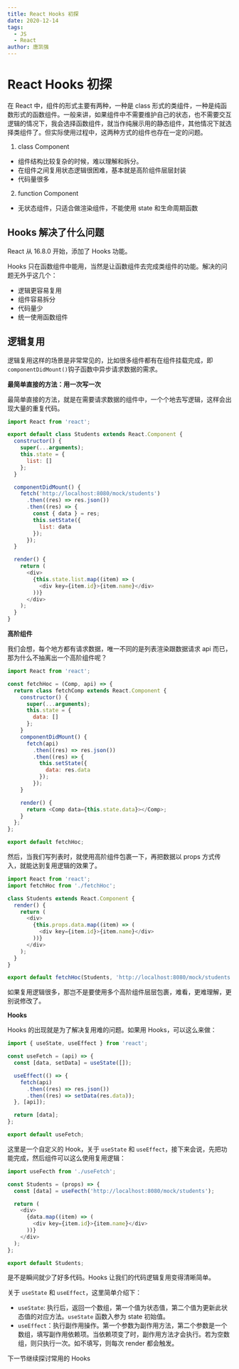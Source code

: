 ```yaml
---
title: React Hooks 初探
date: 2020-12-14
tags:
  - JS
  - React
author: 唐凯强
---
```


# React Hooks 初探

在 React 中，组件的形式主要有两种，一种是 class 形式的类组件，一种是纯函数形式的函数组件。一般来讲，如果组件中不需要维护自己的状态，也不需要交互逻辑的情况下，我会选择函数组件，就当作纯展示用的静态组件，其他情况下就选择类组件了。但实际使用过程中，这两种方式的组件也存在一定的问题。

1. class Component

- 组件结构比较复杂的时候，难以理解和拆分。
- 在组件之间复用状态逻辑很困难，基本就是高阶组件层层封装
- 代码量很多

2. function Component

- 无状态组件，只适合做渲染组件，不能使用 state 和生命周期函数

## Hooks 解决了什么问题

React 从 16.8.0 开始，添加了 Hooks 功能。

Hooks 只在函数组件中能用，当然是让函数组件去完成类组件的功能。解决的问题无外乎这几个：

- 逻辑更容易复用
- 组件容易拆分
- 代码量少
- 统一使用函数组件

## 逻辑复用

逻辑复用这样的场景是非常常见的，比如很多组件都有在组件挂载完成，即`componentDidMount()`钩子函数中异步请求数据的需求。

**最简单直接的方法：用一次写一次**

最简单直接的方法，就是在需要请求数据的组件中，一个个地去写逻辑，这样会出现大量的重复代码。

```javascript
import React from 'react';

export default class Students extends React.Component {
  constructor() {
    super(...arguments);
    this.state = {
      list: []
    };
  }

  componentDidMount() {
    fetch('http://localhost:8080/mock/students')
      .then((res) => res.json())
      .then((res) => {
        const { data } = res;
        this.setState({
          list: data
        });
      });
  }

  render() {
    return (
      <div>
        {this.state.list.map((item) => (
          <div key={item.id}>{item.name}</div>
        ))}
      </div>
    );
  }
}
```

**高阶组件**

我们会想，每个地方都有请求数据，唯一不同的是列表渲染跟数据请求 api 而已，那为什么不抽离出一个高阶组件呢？

```js
import React from 'react';

const fetchHoc = (Comp, api) => {
  return class fetchComp extends React.Component {
    constructor() {
      super(...arguments);
      this.state = {
        data: []
      };
    }
    componentDidMount() {
      fetch(api)
        .then((res) => res.json())
        .then((res) => {
          this.setState({
            data: res.data
          });
        });
    }

    render() {
      return <Comp data={this.state.data}></Comp>;
    }
  };
};

export default fetchHoc;
```

然后，当我们写列表时，就使用高阶组件包裹一下，再把数据以 props 方式传入，就能达到复用逻辑的效果了。

```js
import React from 'react';
import fetchHoc from './fetchHoc';

class Students extends React.Component {
  render() {
    return (
      <div>
        {this.props.data.map((item) => (
          <div key={item.id}>{item.name}</div>
        ))}
      </div>
    );
  }
}

export default fetchHoc(Students, 'http://localhost:8080/mock/students');
```

如果复用逻辑很多，那岂不是要使用多个高阶组件层层包裹，难看，更难理解，更别说修改了。

**Hooks**

Hooks 的出现就是为了解决复用难的问题。如果用 Hooks，可以这么来做：

```js
import { useState, useEffect } from 'react';

const useFetch = (api) => {
  const [data, setData] = useState([]);

  useEffect(() => {
    fetch(api)
      .then((res) => res.json())
      .then((res) => setData(res.data));
  }, [api]);

  return [data];
};

export default useFetch;
```

这里是一个自定义的 Hook，关于 `useState` 和 `useEffect`，接下来会说，先把功能完成，然后组件可以这么使用复用逻辑：

```js
import useFecth from './useFetch';

const Students = (props) => {
  const [data] = useFecth('http://localhost:8080/mock/students');

  return (
    <div>
      {data.map((item) => (
        <div key={item.id}>{item.name}</div>
      ))}
    </div>
  );
};

export default Students;
```

是不是瞬间就少了好多代码。Hooks 让我们的代码逻辑复用变得清晰简单。

关于 `useState` 和 `useEffect`，这里简单介绍下：

- `useState`: 执行后，返回一个数组，第一个值为状态值，第二个值为更新此状态值的对应方法。`useState` 函数入参为 state 初始值。
- `useEffect`：执行副作用操作。第一个参数为副作用方法，第二个参数是一个数组，填写副作用依赖项。当依赖项变了时，副作用方法才会执行。若为空数组，则只执行一次。如不填写，则每次 render 都会触发。

下一节继续探讨常用的 Hooks


